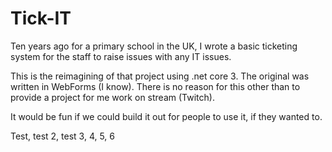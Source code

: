 # Tick-IT

Ten years ago for a primary school in the UK, I wrote a basic ticketing system for the staff to raise issues with any IT issues. 

This is the reimagining of that project using .net core 3.  The original was written in WebForms (I know). There is no reason for this other than to provide a project for me work on stream (Twitch).  

It would be fun if we could build it out for people to use it, if they wanted to. 

Test, test 2, test 3, 4, 5, 6